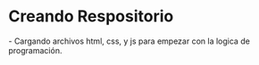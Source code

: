 <h1>Creando Respositorio</h1>
- Cargando archivos html, css, y js para empezar con la logica de programación.
